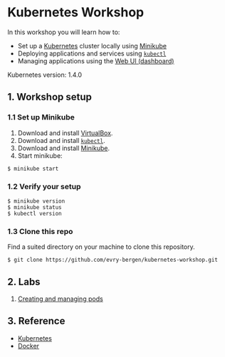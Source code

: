 # Kubernetes Workshop

In this workshop you will learn how to:

* Set up a [Kubernetes][k8s] cluster locally using [Minikube][minik8s]
* Deploying applications and services using [`kubectl`][kubectl]
* Managing applications using the [Web UI (dashboard)][k8sui]

Kubernetes version: 1.4.0


## 1. Workshop setup

### 1.1 Set up Minikube

1. Download and install [VirtualBox][virtualboxdl].
2. Download and install [`kubectl`][kubectldl].
3. Download and install [Minikube][minik8sdl].
4. Start minikube:

```
$ minikube start
```

### 1.2 Verify your setup

```
$ minikube version
$ minikube status
$ kubectl version
```

### 1.3 Clone this repo

Find a suited directory on your machine to clone this repository.

```
$ git clone https://github.com/evry-bergen/kubernetes-workshop.git
```

## 2. Labs

1. [Creating and managing pods](./labs/1-pods)

## 3. Reference

* [Kubernetes][k8s]
* [Docker][docker]

[docker]: https://docs.docker.com/
[k8s]: http://kubernetes.io/docs/
[k8sui]: http://kubernetes.io/docs/user-guide/ui/
[kubectl]: http://kubernetes.io/docs/user-guide/kubectl-overview/
[kubectldl]: http://kubernetes.io/docs/getting-started-guides/minikube/#install-kubectl
[minik8s]: https://github.com/kubernetes/minikube
[minik8sdl]: https://github.com/kubernetes/minikube/releases/latest
[virtualboxdl]: https://www.virtualbox.org/wiki/Downloads
